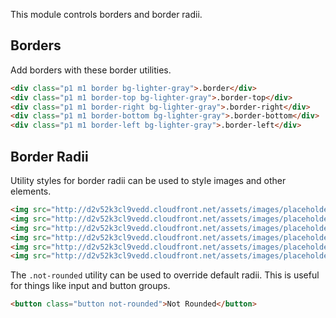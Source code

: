 
This module controls borders and border radii.

## Borders

Add borders with these border utilities.

```html
<div class="p1 m1 border bg-lighter-gray">.border</div>
<div class="p1 m1 border-top bg-lighter-gray">.border-top</div>
<div class="p1 m1 border-right bg-lighter-gray">.border-right</div>
<div class="p1 m1 border-bottom bg-lighter-gray">.border-bottom</div>
<div class="p1 m1 border-left bg-lighter-gray">.border-left</div>
```

## Border Radii

Utility styles for border radii can be used to style images and other elements.

```html
<img src="http://d2v52k3cl9vedd.cloudfront.net/assets/images/placeholder-square.svg" class="rounded" width="64" height="64" />
<img src="http://d2v52k3cl9vedd.cloudfront.net/assets/images/placeholder-square.svg" class="circle" width="64" height="64" />
<img src="http://d2v52k3cl9vedd.cloudfront.net/assets/images/placeholder-square.svg" class="rounded-top" width="64" height="64" />
<img src="http://d2v52k3cl9vedd.cloudfront.net/assets/images/placeholder-square.svg" class="rounded-right" width="64" height="64" />
<img src="http://d2v52k3cl9vedd.cloudfront.net/assets/images/placeholder-square.svg" class="rounded-bottom" width="64" height="64" />
<img src="http://d2v52k3cl9vedd.cloudfront.net/assets/images/placeholder-square.svg" class="rounded-left" width="64" height="64" />
```

The `.not-rounded` utility can be used to override default radii.
This is useful for things like input and button groups.

```html
<button class="button not-rounded">Not Rounded</button>
```

